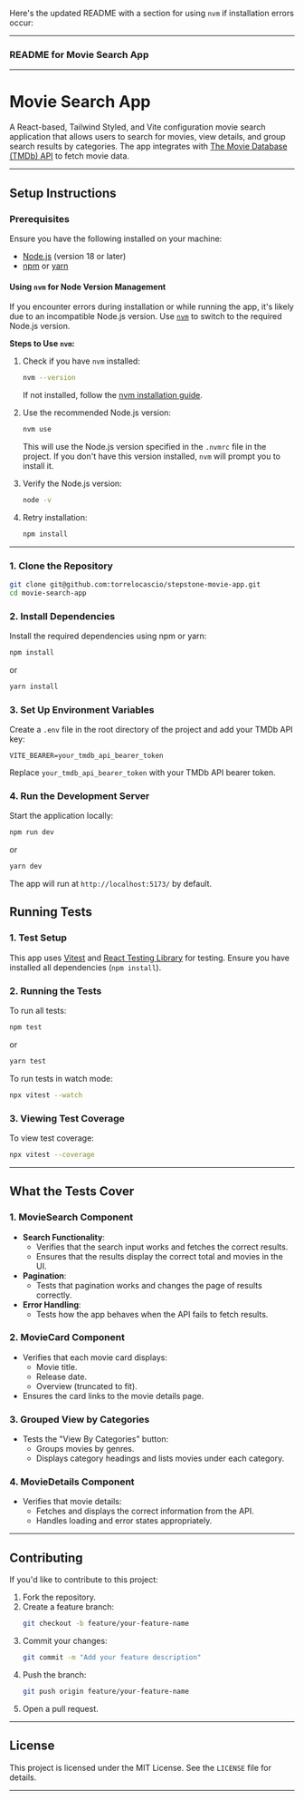 Here's the updated README with a section for using `nvm` if installation errors occur:

---

### README for Movie Search App

---

# **Movie Search App**

A React-based, Tailwind Styled, and Vite configuration movie search application that allows users to search for movies, view details, and group search results by categories. The app integrates with [The Movie Database (TMDb) API](https://developers.themoviedb.org/) to fetch movie data.

---

## **Setup Instructions**

### Prerequisites
Ensure you have the following installed on your machine:
- [Node.js](https://nodejs.org/) (version 18 or later)
- [npm](https://www.npmjs.com/) or [yarn](https://yarnpkg.com/)

#### **Using `nvm` for Node Version Management**
If you encounter errors during installation or while running the app, it's likely due to an incompatible Node.js version. Use [`nvm`](https://github.com/nvm-sh/nvm) to switch to the required Node.js version.

**Steps to Use `nvm`:**
1. Check if you have `nvm` installed:
   ```bash
   nvm --version
   ```
   If not installed, follow the [nvm installation guide](https://github.com/nvm-sh/nvm#installing-and-updating).

2. Use the recommended Node.js version:
   ```bash
   nvm use
   ```
   This will use the Node.js version specified in the `.nvmrc` file in the project. If you don't have this version installed, `nvm` will prompt you to install it.

3. Verify the Node.js version:
   ```bash
   node -v
   ```

4. Retry installation:
   ```bash
   npm install
   ```

---

### **1. Clone the Repository**
```bash
git clone git@github.com:torrelocascio/stepstone-movie-app.git
cd movie-search-app
```

### **2. Install Dependencies**
Install the required dependencies using npm or yarn:
```bash
npm install
```
or
```bash
yarn install
```

### **3. Set Up Environment Variables**
Create a `.env` file in the root directory of the project and add your TMDb API key:
```env
VITE_BEARER=your_tmdb_api_bearer_token
```
Replace `your_tmdb_api_bearer_token` with your TMDb API bearer token.

### **4. Run the Development Server**
Start the application locally:
```bash
npm run dev
```
or
```bash
yarn dev
```

The app will run at `http://localhost:5173/` by default.


## **Running Tests**

### **1. Test Setup**
This app uses [Vitest](https://vitest.dev/) and [React Testing Library](https://testing-library.com/) for testing. Ensure you have installed all dependencies (`npm install`).

### **2. Running the Tests**
To run all tests:
```bash
npm test
```
or
```bash
yarn test
```

To run tests in watch mode:
```bash
npx vitest --watch
```

### **3. Viewing Test Coverage**
To view test coverage:
```bash
npx vitest --coverage
```

---

## **What the Tests Cover**

### **1. MovieSearch Component**
- **Search Functionality**:
  - Verifies that the search input works and fetches the correct results.
  - Ensures that the results display the correct total and movies in the UI.
- **Pagination**:
  - Tests that pagination works and changes the page of results correctly.
- **Error Handling**:
  - Tests how the app behaves when the API fails to fetch results.

### **2. MovieCard Component**
- Verifies that each movie card displays:
  - Movie title.
  - Release date.
  - Overview (truncated to fit).
- Ensures the card links to the movie details page.

### **3. Grouped View by Categories**
- Tests the "View By Categories" button:
  - Groups movies by genres.
  - Displays category headings and lists movies under each category.

### **4. MovieDetails Component**
- Verifies that movie details:
  - Fetches and displays the correct information from the API.
  - Handles loading and error states appropriately.

---

## **Contributing**

If you'd like to contribute to this project:
1. Fork the repository.
2. Create a feature branch:
   ```bash
   git checkout -b feature/your-feature-name
   ```
3. Commit your changes:
   ```bash
   git commit -m "Add your feature description"
   ```
4. Push the branch:
   ```bash
   git push origin feature/your-feature-name
   ```
5. Open a pull request.

---

## **License**

This project is licensed under the MIT License. See the `LICENSE` file for details.

---